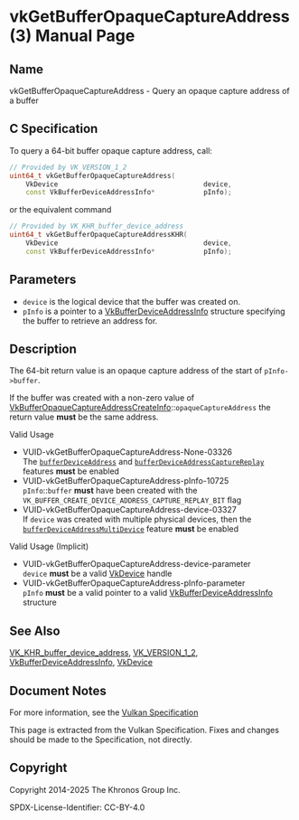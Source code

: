 # vkGetBufferOpaqueCaptureAddress(3) Manual Page

## Name

vkGetBufferOpaqueCaptureAddress - Query an opaque capture address of a buffer



## [](#_c_specification)C Specification

To query a 64-bit buffer opaque capture address, call:

```c++
// Provided by VK_VERSION_1_2
uint64_t vkGetBufferOpaqueCaptureAddress(
    VkDevice                                    device,
    const VkBufferDeviceAddressInfo*            pInfo);
```

or the equivalent command

```c++
// Provided by VK_KHR_buffer_device_address
uint64_t vkGetBufferOpaqueCaptureAddressKHR(
    VkDevice                                    device,
    const VkBufferDeviceAddressInfo*            pInfo);
```

## [](#_parameters)Parameters

- `device` is the logical device that the buffer was created on.
- `pInfo` is a pointer to a [VkBufferDeviceAddressInfo](https://registry.khronos.org/vulkan/specs/latest/man/html/VkBufferDeviceAddressInfo.html) structure specifying the buffer to retrieve an address for.

## [](#_description)Description

The 64-bit return value is an opaque capture address of the start of `pInfo->buffer`.

If the buffer was created with a non-zero value of [VkBufferOpaqueCaptureAddressCreateInfo](https://registry.khronos.org/vulkan/specs/latest/man/html/VkBufferOpaqueCaptureAddressCreateInfo.html)::`opaqueCaptureAddress` the return value **must** be the same address.

Valid Usage

- [](#VUID-vkGetBufferOpaqueCaptureAddress-None-03326)VUID-vkGetBufferOpaqueCaptureAddress-None-03326  
  The [`bufferDeviceAddress`](https://registry.khronos.org/vulkan/specs/latest/html/vkspec.html#features-bufferDeviceAddress) and [`bufferDeviceAddressCaptureReplay`](https://registry.khronos.org/vulkan/specs/latest/html/vkspec.html#features-bufferDeviceAddressCaptureReplay) features **must** be enabled
- [](#VUID-vkGetBufferOpaqueCaptureAddress-pInfo-10725)VUID-vkGetBufferOpaqueCaptureAddress-pInfo-10725  
  `pInfo`::`buffer` **must** have been created with the `VK_BUFFER_CREATE_DEVICE_ADDRESS_CAPTURE_REPLAY_BIT` flag
- [](#VUID-vkGetBufferOpaqueCaptureAddress-device-03327)VUID-vkGetBufferOpaqueCaptureAddress-device-03327  
  If `device` was created with multiple physical devices, then the [`bufferDeviceAddressMultiDevice`](https://registry.khronos.org/vulkan/specs/latest/html/vkspec.html#features-bufferDeviceAddressMultiDevice) feature **must** be enabled

Valid Usage (Implicit)

- [](#VUID-vkGetBufferOpaqueCaptureAddress-device-parameter)VUID-vkGetBufferOpaqueCaptureAddress-device-parameter  
  `device` **must** be a valid [VkDevice](https://registry.khronos.org/vulkan/specs/latest/man/html/VkDevice.html) handle
- [](#VUID-vkGetBufferOpaqueCaptureAddress-pInfo-parameter)VUID-vkGetBufferOpaqueCaptureAddress-pInfo-parameter  
  `pInfo` **must** be a valid pointer to a valid [VkBufferDeviceAddressInfo](https://registry.khronos.org/vulkan/specs/latest/man/html/VkBufferDeviceAddressInfo.html) structure

## [](#_see_also)See Also

[VK\_KHR\_buffer\_device\_address](https://registry.khronos.org/vulkan/specs/latest/man/html/VK_KHR_buffer_device_address.html), [VK\_VERSION\_1\_2](https://registry.khronos.org/vulkan/specs/latest/man/html/VK_VERSION_1_2.html), [VkBufferDeviceAddressInfo](https://registry.khronos.org/vulkan/specs/latest/man/html/VkBufferDeviceAddressInfo.html), [VkDevice](https://registry.khronos.org/vulkan/specs/latest/man/html/VkDevice.html)

## [](#_document_notes)Document Notes

For more information, see the [Vulkan Specification](https://registry.khronos.org/vulkan/specs/latest/html/vkspec.html#vkGetBufferOpaqueCaptureAddress)

This page is extracted from the Vulkan Specification. Fixes and changes should be made to the Specification, not directly.

## [](#_copyright)Copyright

Copyright 2014-2025 The Khronos Group Inc.

SPDX-License-Identifier: CC-BY-4.0